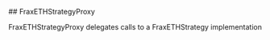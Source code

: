 ﻿﻿## FraxETHStrategyProxy

FraxETHStrategyProxy delegates calls to a FraxETHStrategy implementation


